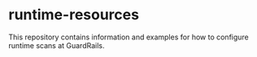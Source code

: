 # runtime-resources
This repository contains information and examples for how to configure runtime scans at GuardRails.
